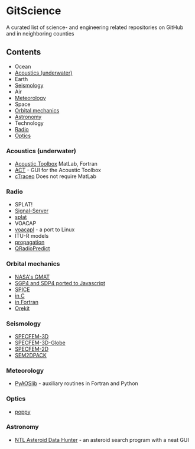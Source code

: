 # GitScience
A curated list of science- and engineering related repositories on GitHub and in neighboring counties

## Contents
* Ocean
 * [Acoustics (underwater)](https://github.com/Hunter-Github/GitScience#acoustics-underwater)
* Earth
 * [Seismology](https://github.com/Hunter-Github/GitScience#seismology)
* Air
 * [Meteorology](https://github.com/Hunter-Github/GitScience#meteorology)
* Space
 * [Orbital mechanics](https://github.com/Hunter-Github/GitScience#orbital-mechanics)
 * [Astronomy](https://github.com/Hunter-Github/GitScience#astronomy)
* Technology
 * [Radio](https://github.com/Hunter-Github/GitScience#radio)
 * [Optics](https://github.com/Hunter-Github/GitScience#optics)

### Acoustics (underwater)
* [Acoustic Toolbox](http://oalib.hlsresearch.com/Modes/AcousticsToolbox/) MatLab, Fortran
 * [ACT](http://cmst.curtin.edu.au/products/actoolbox.cfm) - GUI for the Acoustic Toolbox
* [cTraceo](https://github.com/EyNuel/cTraceo) Does not require MatLab
 
### Radio

* SPLAT!
 * [Signal-Server](https://github.com/Cloud-RF/Signal-Server)
 * [splat](https://github.com/jmcmellen/splat)
* VOACAP
 * [voacapl](https://github.com/jawatson/voacapl) - a port to Linux
* ITU-R models
 * [propagation](https://github.com/deepaknadig/propagation)
* [QRadioPredict](http://qradiopredict.sourceforge.net/)

### Orbital mechanics

* [NASA's GMAT](http://gmat.sourceforge.net/)
* [SGP4 and SDP4 ported to Javascript](https://github.com/shashwatak/satellite-js)
* [SPICE](http://naif.jpl.nasa.gov/naif/toolkit.html)
 * [in C](http://naif.jpl.nasa.gov/naif/toolkit_C.html)
 * [in Fortran](http://naif.jpl.nasa.gov/naif/toolkit_FORTRAN.html)
* [Orekit](http://orekit.org/)

### Seismology

* [SPECFEM-3D](https://github.com/geodynamics/specfem3d)
* [SPECFEM-3D-Globe](https://github.com/geodynamics/specfem3d_globe)
* [SPECFEM-2D](https://github.com/geodynamics/specfem2d)
* [SEM2DPACK](http://sem2d.sourceforge.net)

### Meteorology

* [PyAOSlib](https://github.com/PyAOS/aoslib) - auxiliary routines in Fortran and Python

### Optics

* [poppy](https://github.com/mperrin/poppy)

### Astronomy

* [NTL Asteroid Data Hunter](https://github.com/nasa/NTL-Asteroid-Data-Hunter) - an asteroid search program with a neat GUI 

